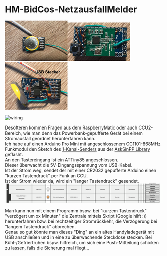 # HM-BidCos-NetzausfallMelder

<img src="https://github.com/jp112sdl/HM-BidCos-NetzausfallMelder/blob/master/Images/Gesamt_Oben.jpg" width=200><img src="https://github.com/jp112sdl/HM-BidCos-NetzausfallMelder/blob/master/Images/Gesamt_Unten.jpg" width=200><img src="https://github.com/jp112sdl/HM-BidCos-NetzausfallMelder/blob/master/Images/Gesamt_Oben_Detail.jpg" width=200>
<br>

![wiring](Images/wiring.png)

Desöfteren kommen Fragen aus dem RaspberryMatic oder auch CCU2-Bereich, wie man denn das Powerbank-gepufferte Gerät bei einem Stromausfall geordnet herunterfahren kann.<br>
Ich habe auf einen Arduino Pro Mini mit angeschlossenem CC1101-868MHz Funkmodul den Sketch des [1-Kanal-Senders](https://github.com/pa-pa/AskSinPP/blob/master/examples/HM-RC-P1/HM-RC-P1.ino) aus der [AskSinPP Library](https://github.com/pa-pa/AskSinPP) geflasht.<br>
An den Tastereingang ist ein ATTiny85 angeschlossen.<br>
Dieser überwacht die 5V-Eingangsspannung vom USB-Kabel.<br>
Ist der Strom weg, sendet der mit einer CR2032 gepufferte Arduino einen "kurzen Tastendruck" per Funk an CCU.<br>
Ist der Strom wieder da, wird ein "langer Tastendruck" gesendet. <br>
![ccu2](Images/CCU2_Geraet.png)<br>


Man kann nun mit einem Programm bspw. bei "kurzem Tastendruck" "verzögert um xx Minuten" die Zentrale mittels Skript (Google hilft :)) herunterfahren bzw. bei rechtzeitiger Stromrückkehr, die Verzögerung bei "langem Tastendruck" abbrechen.<br>
Genau so gut könnte man dieses "Ding" an ein altes Handyladegerät mit USB anschließen und in eine zu überwachende Steckdose stecken. Bei Kühl-/Gefriertruhen bspw. hilfreich, um sich eine Push-Mitteilung schicken zu lassen, falls die Sicherung mal fliegt...
